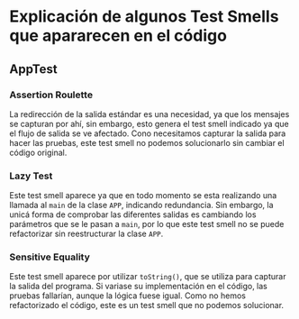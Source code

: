 # Explicación de algunos Test Smells que apararecen en el código
## AppTest
### Assertion Roulette
La redirección de la salida estándar es una necesidad, ya que los mensajes se capturan por ahí, sin embargo, esto genera el test smell indicado ya que el flujo de salida se ve afectado. Cono necesitamos capturar la salida para hacer las pruebas, este test smell no podemos solucionarlo sin cambiar el código original.

### Lazy Test
Este test smell aparece ya que en todo momento se esta realizando una llamada al `main` de la clase `APP`, indicando redundancia. Sin embargo, la unicá forma de comprobar las diferentes salidas es cambiando los parámetros que se le pasan a `main`, por lo que este test smell no se puede refactorizar sin reestructurar la clase `APP`.

### Sensitive Equality
Este test smell aparece por utilizar `toString()`, que se utiliza para capturar la salida del programa. Si variase su implementación en el código, las pruebas fallarían, aunque la lógica fuese igual. Como no hemos refactorizado el código, este es un test smell que no podemos solucionar.